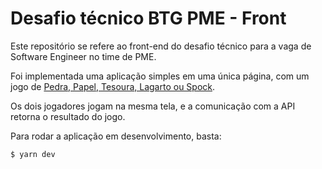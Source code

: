 # Desafio técnico BTG PME - Front

Este repositório se refere ao front-end do desafio técnico para a vaga de Software Engineer no time de PME.

Foi implementada uma aplicação simples em uma única página, com um jogo de [Pedra, Papel, Tesoura, Lagarto ou Spock](https://fagocitandooplaneta.wordpress.com/2010/10/19/pedra-papel-tesoura-versao-nerd/).

Os dois jogadores jogam na mesma tela, e a comunicação com a API retorna o resultado do jogo.

Para rodar a aplicação em desenvolvimento, basta:

```bash
$ yarn dev
```
